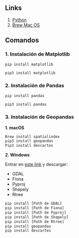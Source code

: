 ## Links

1. [Python](http://www.python.org)
1. [Brew Mac OS](https://brew.sh/index_es)

## Comandos

### 1. Instalación de Matplotlib
```sh
pip install matplotlib
```
```sh
pip3 install matplotlib
```

### 2. Instalación de Pandas
```sh
pip install pandas
```
```sh
pip3 install pandas
```

### 3. Instalación de Geopandas

**1. macOS**
    
```sh
Brew install spatialindex
pip3 install geopandas
Pip3 install descartes
```

**2. Windows**

Entrar en [este link](https://www.lfd.uci.edu/~gohlke/pythonlibs/) y descargar:
- GDAL
- Fiona
- Pyproj
- Shapely
- Rtree

```sh
pip install [Path de GDAL]
pip install [Path de Fiona]
pip install [Path de Pyproj]
pip install [Path de Shapely]
pip install [Path de Rtree]
pip install geopandas
pip install descartes
```
